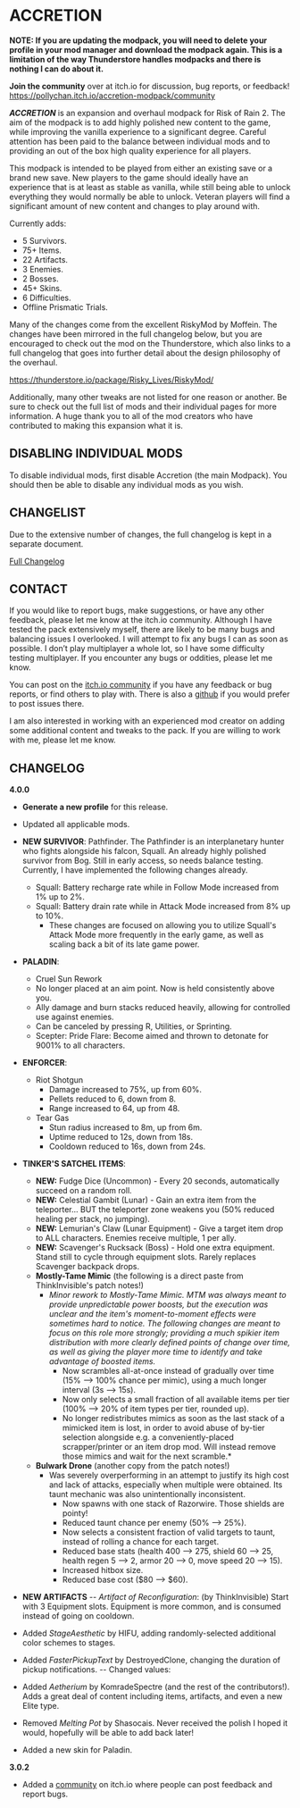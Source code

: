 ACCRETION
=========
**NOTE: If you are updating the modpack, you will need to delete your profile in your mod manager and download the modpack again. This is a limitation of the way Thunderstore handles modpacks and there is nothing I can do about it.**

**Join the community** over at itch.io for discussion, bug reports, or feedback! https://pollychan.itch.io/accretion-modpack/community

***ACCRETION*** is an expansion and overhaul modpack for Risk of Rain 2. The aim of the modpack is to add highly polished new content to the game, while improving the vanilla experience to a significant degree. Careful attention has been paid to the balance between individual mods and to providing an out of the box high quality experience for all players.

This modpack is intended to be played from either an existing save or a brand new save. New players to the game should ideally have an experience that is at least as stable as vanilla, while still being able to unlock everything they would normally be able to unlock. Veteran players will find a significant amount of new content and changes to play around with.

Currently adds:
- 5 Survivors.
- 75+ Items.
- 22 Artifacts.
- 3 Enemies.
- 2 Bosses.
- 45+ Skins.
- 6 Difficulties.
- Offline Prismatic Trials.

Many of the changes come from the excellent RiskyMod by Moffein. The changes have been mirrored in the full changelog below, but you are encouraged to check out the mod on the Thunderstore, which also links to a full changelog that goes into further detail about the design philosophy of the overhaul.

<https://thunderstore.io/package/Risky_Lives/RiskyMod/>

Additionally, many other tweaks are not listed for one reason or another. Be sure to check out the full list of mods and their individual pages for more information. A huge thank you to all of the mod creators who have contributed to making this expansion what it is.

DISABLING INDIVIDUAL MODS
------
To disable individual mods, first disable Accretion (the main Modpack). You should then be able to disable any individual mods as you wish.

CHANGELIST
----------

Due to the extensive number of changes, the full changelog is kept in a separate document.

[Full Changelog](https://docs.google.com/document/d/1GXYCsytmH1DupGy7YKiLaJOb5AGFLu3Hhd8o8UL8JU4/edit?usp=sharing)

CONTACT
----
If you would like to report bugs, make suggestions, or have any other feedback, please let me know at the itch.io community. Although I have tested the pack extensively myself, there are likely to be many bugs and balancing issues I overlooked. I will attempt to fix any bugs I can as soon as possible. I don’t play multiplayer a whole lot, so I have some difficulty testing multiplayer. If you encounter any bugs or oddities, please let me know.

You can post on the [itch.io community](https://pollychan.itch.io/accretion-modpack/community) if you have any feedback or bug reports, or find others to play with. There is also a [github](https://github.com/PollyEdaline/Accretion-Modpack) if you would prefer to post issues there.

I am also interested in working with an experienced mod creator on adding some additional content and tweaks to the pack. If you are willing to work with me, please let me know.

CHANGELOG
----
**4.0.0**
- **Generate a new profile** for this release.
- Updated all applicable mods.
- **NEW SURVIVOR**: Pathfinder. The Pathfinder is an interplanetary hunter who fights alongside his falcon, Squall. An already highly polished survivor from Bog. Still in early access, so needs balance testing. Currently, I have implemented the following changes already.
  - Squall: Battery recharge rate while in Follow Mode increased from 1% up to 2%.
  - Squall: Battery drain rate while in Attack Mode increased from 8% up to 10%.
    - These changes are focused on allowing you to utilize Squall's Attack Mode more frequently in the early game, as well as scaling back a bit of its late game power.
- **PALADIN**:
  - Cruel Sun Rework
  - No longer placed at an aim point. Now is held consistently above you.
  - Ally damage and burn stacks reduced heavily, allowing for controlled use against enemies.
  - Can be canceled by pressing R, Utilities, or Sprinting.
  - Scepter: Pride Flare: Become aimed and thrown to detonate for 9001% to all characters.
- **ENFORCER**:
  - Riot Shotgun
    - Damage increased to 75%, up from 60%.
    - Pellets reduced to 6, down from 8.
    - Range increased to 64, up from 48.
  - Tear Gas
    - Stun radius increased to 8m, up from 6m.
    - Uptime reduced to 12s, down from 18s.
    - Cooldown reduced to 16s, down from 24s.
- **TINKER'S SATCHEL ITEMS**:
  - **NEW:** Fudge Dice (Uncommon) - Every 20 seconds, automatically succeed on a random roll.
  - **NEW:** Celestial Gambit (Lunar) - Gain an extra item from the teleporter... BUT the teleporter zone weakens you (50% reduced healing per stack, no jumping).
  - **NEW:** Lemurian's Claw (Lunar Equipment) - Give a target item drop to ALL characters. Enemies receive multiple, 1 per ally.
  - **NEW:** Scavenger's Rucksack (Boss) - Hold one extra equipment. Stand still to cycle through equipment slots. Rarely replaces Scavenger backpack drops.
  - **Mostly-Tame Mimic** (the following is a direct paste from ThinkInvisible's patch notes!)
    - *Minor rework to Mostly-Tame Mimic. MTM was always meant to provide unpredictable power boosts, but the execution was unclear and the item's moment-to-moment effects were sometimes hard to notice. The following changes are meant to focus on this role more strongly; providing a much spikier item distribution with more clearly defined points of change over time, as well as giving the player more time to identify and take advantage of boosted items.*
      - Now scrambles all-at-once instead of gradually over time (15% --> 100% chance per mimic), using a much longer interval (3s --> 15s).
      - Now only selects a small fraction of all available items per tier (100% --> 20% of item types per tier, rounded up).
      - No longer redistributes mimics as soon as the last stack of a mimicked item is lost, in order to avoid abuse of by-tier selection alongside e.g. a conveniently-placed scrapper/printer or an item drop mod. Will instead remove those mimics and wait for the next scramble.*
  - **Bulwark Drone** (another copy from the patch notes!)
    - Was severely overperforming in an attempt to justify its high cost and lack of attacks, especially when multiple were obtained. Its taunt mechanic was also unintentionally inconsistent.
      - Now spawns with one stack of Razorwire. Those shields are pointy!
      - Reduced taunt chance per enemy (50% --> 25%).
      - Now selects a consistent fraction of valid targets to taunt, instead of rolling a chance for each target.
      - Reduced base stats (health 400 --> 275, shield 60 --> 25, health regen 5 --> 2, armor 20 --> 0, move speed 20 --> 15).
      - Increased hitbox size.
      - Reduced base cost ($80 --> $60).
- **NEW ARTIFACTS**
-- *Artifact of Reconfiguration*: (by ThinkInvisible) Start with 3 Equipment slots. Equipment is more common, and is consumed instead of going on cooldown.
- Added *StageAesthetic* by HIFU, adding randomly-selected additional color schemes to stages.
- Added *FasterPickupText* by DestroyedClone, changing the duration of pickup notifications.
-- Changed values:
- Added *Aetherium* by KomradeSpectre (and the rest of the contributors!). Adds a great deal of content including items, artifacts, and even a new Elite type.
- Removed *Melting Pot* by Shasocais. Never received the polish I hoped it would, hopefully will be able to add back later!

- Added a new skin for Paladin.

**3.0.2**
- Added a [community](https://pollychan.itch.io/accretion-modpack/community) on itch.io where people can post feedback and report bugs.